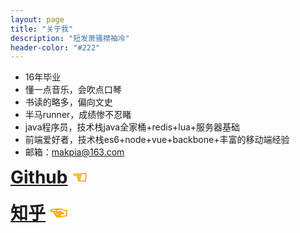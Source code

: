 ```yaml
---
layout: page
title: "关于我"
description: "短发萧骚襟袖冷"
header-color: "#222"
---
```


- 16年毕业
- 懂一点音乐，会吹点口琴
- 书读的略多，偏向文史
- 半马runner，成绩惨不忍睹
- java程序员，技术栈java全家桶+redis+lua+服务器基础
- 前端爱好者，技术栈es6+node+vue+backbone+丰富的移动端经验 
- 邮箱：makpia@163.com

<h1 style="margin-top: 10px;">
	<a href="https://github.com/PorUnaCabeza" target="_blank">Github</a>
	<a href="https://github.com/PorUnaCabeza" target="_blank" hidefocus="true" style="color:orange;text-decoration:none;">☜</a>
</h1>
<h1 style="margin-top: 10px;">
	<a href="https://www.zhihu.com/people/lin-shen-shi-jian-lu" target="_blank">知乎</a>
	<a href="https://www.zhihu.com/people/lin-shen-shi-jian-lu" target="_blank" hidefocus="true" style="color:orange;text-decoration:none;">☜</a>
</h1>
